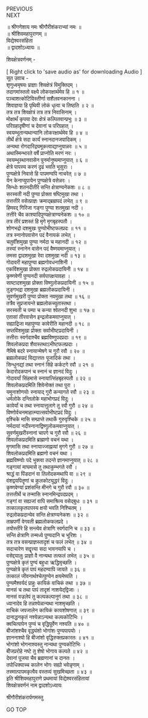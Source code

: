 PREVIOUS  
NEXT  
  
॥ श्रीगणेशाय नमः श्रीगौरीशंकराभ्यां नमः ॥  
॥ श्रीशिवमहापुराणम् ॥  
विद्येश्वरसंहिता  
॥ द्वादशोऽध्यायः ॥  
  
शिवक्षेत्रवर्णनम् -  
  
  
[ Right click to 'save audio as' for downloading Audio ]  
सूत उवाच -  
शृणुध्वमृषयः प्राज्ञाः शिवक्षेत्रं विमुक्तिदम् ।  
तदागमांस्ततो वक्ष्ये लोकरक्षार्थमेव हि ॥ १ ॥  
पञ्चाशत्कोटिविस्तीर्णा सशैलवनकानना ।  
शिवाज्ञया हि पृथिवी लोकं धृत्वा च तिष्ठति ॥ २ ॥  
तत्र तत्र शिवक्षेत्रं तत्र तत्र निवासिनाम् ।  
मोक्षार्थं कृपया देवः क्षेत्रं कल्पितवान्प्रभुः ॥ ३ ॥  
परिग्रहादृषीणां च देवानां च परिग्रहात् ।  
स्वयम्भूतान्यथान्यानि लोकरक्षार्थमेव हि ॥ ४ ॥  
तीर्थे क्षेत्रे सदा कार्यं स्नानदानजपादिकम् ।  
अन्यथा रोगदारिद्र्यमूकत्वाद्याप्नुयान्नरः ॥ ५ ॥  
अथास्मिन्भारते वर्षे प्राप्नोति मरणं नरः ।  
स्वयम्भूस्थानवासेन पुनर्मानुष्यमाप्नुयात् ॥ ६ ॥  
क्षेत्रे पापस्य करणं दृढं भवति भूसुराः ।  
पुण्यक्षेत्रे निवासे हि पापमण्वपि नाचरेत् ॥ ७ ॥  
येन केनाप्युपायेन पुण्यक्षेत्रे वसेन्नरः ।  
सिन्धोः शतनदीतीरे सन्ति क्षेत्राण्यनेकशः ॥ ८ ॥  
सरस्वती नदी पुण्या प्रोक्ता षष्टिमुखा तथा ।  
तत्तत्तीरे वसेत्प्राज्ञः क्रमाद्‌ब्रह्मपदं लभेत् ॥ ९ ॥  
हिमवद्‌ गिरिजा गङ्‌गा पुण्या शतमुखा नदी ।  
तत्तीरे चैव काश्यादिपुण्यक्षेत्राण्यनेकशः ॥ १० ॥  
तत्र तीरं प्रशस्तं हि मृगे मृगबृहस्पतौ ।  
शोणभद्रो दशमुखः पुण्योभीष्टफलप्रदः ॥ ११ ॥  
तत्र स्नानोपवासेन पदं वैनायकं लभेत् ।  
चतुर्वींशमुखा पुण्या नर्मदा च महानदी ॥ १२ ॥  
तस्यां स्नानेन वासेन पदं वैष्णवमाप्नुयात् ।  
तमसा द्वादशमुखा रेवा दशमुखा नदी ॥ १३ ॥  
गोदावरी महापुण्या ब्रह्मगोवधनाशिनी ।  
एकविंशमुखा प्रोक्ता रुद्रलोकप्रदायिनी ॥ १४ ॥  
कृष्णवेणी पुण्यनदी सर्वपापक्षयावहा ।  
साष्टादशमुखा प्रोक्ता विष्णुलोकप्रदायिनी ॥ १५ ॥  
तुङ्‌गभद्रा दशमुखा ब्रह्मलोकप्रदायिनी ।  
सुवर्णमुखरी पुण्या प्रोक्ता नवमुखा तथा ॥ १६ ॥  
तत्रैव सुप्रजायन्ते ब्रह्मलोकच्युतास्तथा ।  
सरस्वती च पम्पा च कन्या श्वेतनदी शुभा ॥ १७ ॥  
एतासां तीरवासेन इन्द्रलोकमवाप्नुयात् ।  
सह्याद्रिजा महापुण्या कावेरीति महानदी ॥ १८ ॥  
सप्तविंशमुखा प्रोक्ता सर्वाभीष्टप्रदायिनी ।  
तत्तीराः स्वर्गदाश्चैव ब्रह्मविष्णुपदप्रदाः ॥ १९ ॥  
शिवलोकप्रदा शैवास्तथाऽभीष्टफलप्रदाः ।  
नैमिषे बदरे स्नायान्मेषगे च गुरौ रवौ ॥ २० ॥  
ब्रह्मलोकप्रदं विद्यात्ततः पूजादिकं तथा ।  
सिन्धुनद्यां तथा स्नानं सिंहे कर्कटगे रवौ ॥ २१ ॥  
केदारोदकपानं च स्नानं च ज्ञानदं विदुः ।  
गोदावर्यां सिंहमासे स्नायात्सिंहबृहस्पतौ ॥ २२ ॥  
शिवलोकप्रदमिति शिवेनोक्तं तथा पुरा ।  
यमुनाशोणयोः स्नायाद्‌ गुरौ कन्यागते रवौ ॥ २३ ॥  
धर्मलोके दन्तिलोके महाभोगप्रदं विदुः ।  
कावेर्यां च तथा स्नायात्तुलागे तु रवौ गुरौ ॥ २४ ॥  
विष्णोर्वचनमाहात्म्यात्सर्वाभीष्टप्रदं विदुः ।  
वृश्चिके मासि सम्प्राप्ते तथार्के गुरुवृश्चिके ॥ २५ ॥  
नर्मदायां नदीस्नानाद्विष्णुलोकमवाप्नुयात् ।  
सुवर्णमुखरीस्नानां चापगे च गुरौ रवौ ॥ २६ ॥  
शिवलोकप्रदमिति ब्राह्मणो वचनं यथा ।  
मृगमासि तथा स्नायाज्जाह्नव्यां मृगगे गुरौ ॥ २७ ॥  
शिवलोकप्रदमिति ब्रह्मणो वचनं यथा ।  
ब्रह्मविष्ण्वोः पदे भुक्त्वा तदन्ते ज्ञानमाप्नुयात् ॥ २८ ॥  
गङ्‌गायां माघमासे तु तथाकुम्भगते रवौ ।  
श्राद्धं वा पिंडदानं वा तिलोदकमथापि वा ॥ २९ ॥  
वंशद्वयपितॄणां च कुलकोट्युद्धरं विदुः ।  
कृष्णवेण्यां प्रशंसन्ति मीनगे च गुरौ रवौ ॥ ३० ॥  
तत्तत्तीर्थे च तन्मासि स्नानमिन्द्रपदप्रदम् ।  
गङ्‌गां वा सह्यजां वापि समाश्रित्य वसेद्‌बुधः ॥ ३१ ॥  
तत्कालकृतपापस्य क्षयो भवति निश्चितम् ।  
रुद्रलोकप्रदान्येव सन्ति क्षेत्राण्यनेकशः ॥ ३२ ॥  
ताम्रपर्णी वेगवती ब्रह्मलोकफलप्रदे ।  
तयोस्तीरे हि सन्त्येव क्षेत्राणि स्वर्गदानि च ॥ ३३ ॥  
सन्ति क्षेत्राणि तन्मध्ये पुण्यदानि च भूरिशः ।  
तत्र तत्र वसन्प्राज्ञस्तादृशं च फलं लभेत् ॥ ३४ ॥  
सदाचारेण सद्वृत्त्या सदा भावनयापि च ।  
वसेद्दयालुः प्राज्ञो वै नान्यथा तत्फलं लभेत् ॥ ३५ ॥  
पुण्यक्षेत्रे कृतं पुण्यं बहुधा ऋद्धिमृच्छति ।  
पुण्यक्षेत्रे कृतं पापं महदण्वापि जायते ॥ ३६ ॥  
तत्कालं जीवनार्थश्चेत्पुण्येन क्षयमेष्यति ।  
पुण्यमैश्वर्यदं प्राहुः कायिकं वाचिकं तथा ॥ ३७ ॥  
मानसं च तथा पापं तादृशं नाशयेद्‌‌द्विजाः ।  
मानसं वज्रलेपं तु कल्पकल्पानुगं तथा ॥ ३८ ॥  
ध्यानादेव हि तन्नश्येन्नान्यथा नाशमृच्छति ।  
वाचिकं जपजालेन कायिकं कायशोषणात् ॥ ३९ ॥  
दानाद्धनकृतं नश्येन्नाऽन्यथा कल्पकोटिभिः ।  
क्वचित्पापेन पुण्यं च वृद्धिपूर्वेण नश्यति ॥ ४० ॥  
बीजांशश्चैव वृद्ध्यंशो भोगांशः पुण्यपापयोः ।  
ज्ञाननाश्यो हि बीजांशो वृद्धिरुक्तप्रकारतः ॥ ४१ ॥  
भोगांशो भोगनाश्यस्तु नान्यथा पुण्यकोटिभिः ।  
बीजप्ररोहे नष्टे तु शेषो भोगाय कल्पते ॥ ४२ ॥  
देवानां पूजया चैव ब्रह्मणानां च दानतः ।  
तपोधिक्याच्च कालेन भोगः सह्यो भवेन्नृणाम् ।  
तस्मात्पापमकृत्वैव वस्तव्यं सुखमिच्छता ॥ ४३ ॥  
इति श्रीशिवमहापुराणे प्रथमायां विद्येश्वरसंहितायां  
शिवक्षेत्रवर्णनं नाम द्वादशोऽध्यायः  
  
  
श्रीगौरीशंकरार्पणमस्तु  
  
GO TOP
